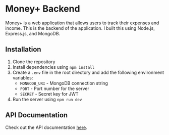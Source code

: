 # Money+ Backend

Money+ is a web application that allows users to track their expenses and income. This is the backend of the application. I built this using Node.js, Express.js, and MongoDB.

## Installation

1. Clone the repository
2. Install dependencies using `npm install`
3. Create a `.env` file in the root directory and add the following environment variables:
    - `MONGODB_URI` - MongoDB connection string
    - `PORT` - Port number for the server
    - `SECRET` - Secret key for JWT
4. Run the server using `npm run dev`

## API Documentation

Check out the API documentation [here](./api-docs.pdf).
